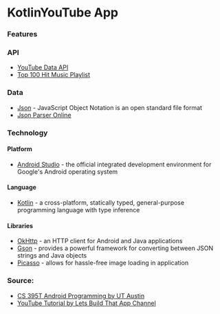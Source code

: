# KotlinYouTube App

### Features

### API

- [YouTube Data API](https://developers.google.com/youtube/v3/getting-started)
- [Top 100 Hit Music Playlist](https://www.youtube.com/playlist?list=PLx0sYbCqOb8TBPRdmBHs5Iftvv9TPboYG)

### Data 

- [Json](https://www.json.org/json-en.html) - JavaScript Object Notation is an open standard file format
- [Json Parser Online](http://json.parser.online.fr/)
     
### Technology

#### Platform

- [Android Studio](https://developer.android.com/studio?hl=es) - the official integrated development environment for Google's Android operating system

#### Language 

- [Kotlin](https://kotlinlang.org/) - a cross-platform, statically typed, general-purpose programming language with type inference

#### Libraries

- [OkHttp](https://square.github.io/okhttp/) - an HTTP client for Android and Java applications
- [Gson](https://guides.codepath.com/android/leveraging-the-gson-library) - provides a powerful framework for converting between JSON strings and Java objects
- [Picasso](https://square.github.io/picasso/) - allows for hassle-free image loading in application

### Source:

- [CS 395T Android Programming by UT Austin](https://www.cs.utexas.edu/users/witchel/371M/schedule.html)
- [YouTube Tutorial by Lets Build That App Channel](https://www.youtube.com/playlist?list=PL0dzCUj1L5JGfHj1lwxOq67zAJV3e1S9S)